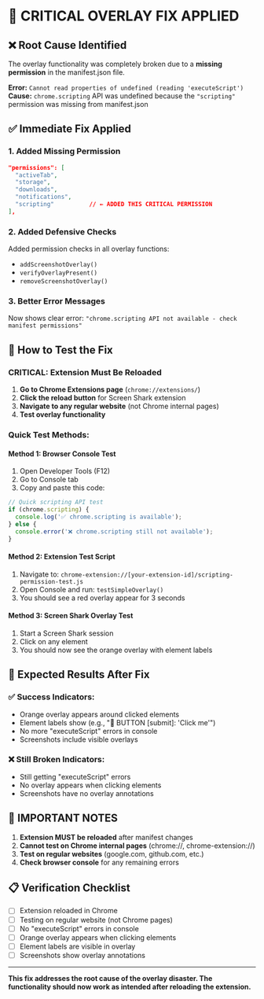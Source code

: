 # 🔴 CRITICAL OVERLAY FIX APPLIED

## ❌ Root Cause Identified
The overlay functionality was completely broken due to a **missing permission** in the manifest.json file.

**Error:** `Cannot read properties of undefined (reading 'executeScript')`
**Cause:** `chrome.scripting` API was undefined because the `"scripting"` permission was missing from manifest.json

## ✅ Immediate Fix Applied

### 1. **Added Missing Permission**
```json
"permissions": [
  "activeTab",
  "storage", 
  "downloads",
  "notifications",
  "scripting"          // ← ADDED THIS CRITICAL PERMISSION
],
```

### 2. **Added Defensive Checks**
Added permission checks in all overlay functions:
- `addScreenshotOverlay()`
- `verifyOverlayPresent()`
- `removeScreenshotOverlay()`

### 3. **Better Error Messages**
Now shows clear error: `"chrome.scripting API not available - check manifest permissions"`

## 🔧 How to Test the Fix

### **CRITICAL: Extension Must Be Reloaded**
1. **Go to Chrome Extensions page** (`chrome://extensions/`)
2. **Click the reload button** for Screen Shark extension
3. **Navigate to any regular website** (not Chrome internal pages)
4. **Test overlay functionality**

### **Quick Test Methods:**

#### **Method 1: Browser Console Test**
1. Open Developer Tools (F12)
2. Go to Console tab
3. Copy and paste this code:
```javascript
// Quick scripting API test
if (chrome.scripting) {
  console.log('✅ chrome.scripting is available');
} else {
  console.error('❌ chrome.scripting still not available');
}
```

#### **Method 2: Extension Test Script**
1. Navigate to: `chrome-extension://[your-extension-id]/scripting-permission-test.js`
2. Open Console and run: `testSimpleOverlay()`
3. You should see a red overlay appear for 3 seconds

#### **Method 3: Screen Shark Overlay Test**
1. Start a Screen Shark session
2. Click on any element
3. You should now see the orange overlay with element labels

## 🎯 Expected Results After Fix

### **✅ Success Indicators:**
- Orange overlay appears around clicked elements
- Element labels show (e.g., "📸 BUTTON [submit]: 'Click me'")
- No more "executeScript" errors in console
- Screenshots include visible overlays

### **❌ Still Broken Indicators:**
- Still getting "executeScript" errors
- No overlay appears when clicking elements
- Screenshots have no overlay annotations

## 🚨 IMPORTANT NOTES

1. **Extension MUST be reloaded** after manifest changes
2. **Cannot test on Chrome internal pages** (chrome://, chrome-extension://)
3. **Test on regular websites** (google.com, github.com, etc.)
4. **Check browser console** for any remaining errors

## 📋 Verification Checklist

- [ ] Extension reloaded in Chrome
- [ ] Testing on regular website (not Chrome pages)
- [ ] No "executeScript" errors in console
- [ ] Orange overlay appears when clicking elements
- [ ] Element labels are visible in overlay
- [ ] Screenshots show overlay annotations

---

**This fix addresses the root cause of the overlay disaster. The functionality should now work as intended after reloading the extension.**
